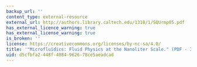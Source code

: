 ```yaml
---
backup_url: ''
content_type: external-resource
external_url: http://authors.library.caltech.edu/1310/1/SQUrmp05.pdf
has_external_licence_warning: true
has_external_license_warning: true
is_broken: ''
license: https://creativecommons.org/licenses/by-nc-sa/4.0/
title: '"Microfluidics: Fluid Physics at the Nanoliter Scale." (PDF - 3.3MB)'
uid: d5cfbfa2-448f-4084-9626-78ce5aeadcad
---
```

